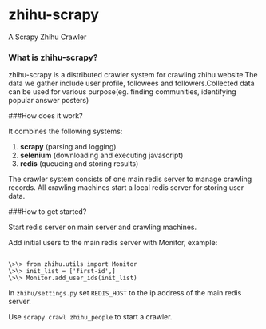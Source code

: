 zhihu-scrapy
============

A Scrapy Zhihu Crawler

### What is zhihu-scrapy?

zhihu-scrapy is a distributed crawler system for crawling zhihu website.The data we gather include user profile, followees and followers.Collected data can be used for various purpose(eg. finding communities, identifying popular answer posters)

###How does it work?

It combines the following systems:

1. **scrapy**	(parsing and logging)
2. **selenium**	(downloading and executing javascript)
3. **redis**	(queueing and storing results)

The crawler system consists of one main redis server to manage crawling records.
All crawling machines start a local redis server for storing user data.

###How to get started?

Start redis server on main server and crawling machines.

Add initial users to the main redis server with Monitor, example:

```

\>\> from zhihu.utils import Monitor
\>\> init_list = ['first-id',]
\>\> Monitor.add_user_ids(init_list)

```

In `zhihu/settings.py` set `REDIS_HOST` to the ip address of the main redis server.

Use `scrapy crawl zhihu_people` to start a crawler.